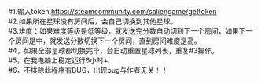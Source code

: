 #1.输入token,https://steamcommunity.com/saliengame/gettoken<br>
#2.如果所在星球没有房间后，会自己切换到其他星球。<br>
#3.难度：如果难度等级是低等级，就发送完分数自动切到下一个房间，如果下一个房间是中，就发送分数切换下一个房间，直到房间难度是高。<br>
#4，如果全部星球都切换完毕，会自动重置星球列表，重复#3操作。<br>
#5，在我电脑上稳定运行6小时+.<br>
#6，不排除此程序有BUG，出现bug与作者无关！！<br>
